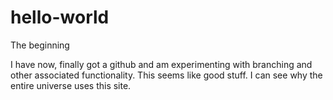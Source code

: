 # hello-world
The beginning

I have now, finally got a github and am experimenting with branching and other associated functionality. This seems like good stuff. I can see why the entire universe uses this site.
